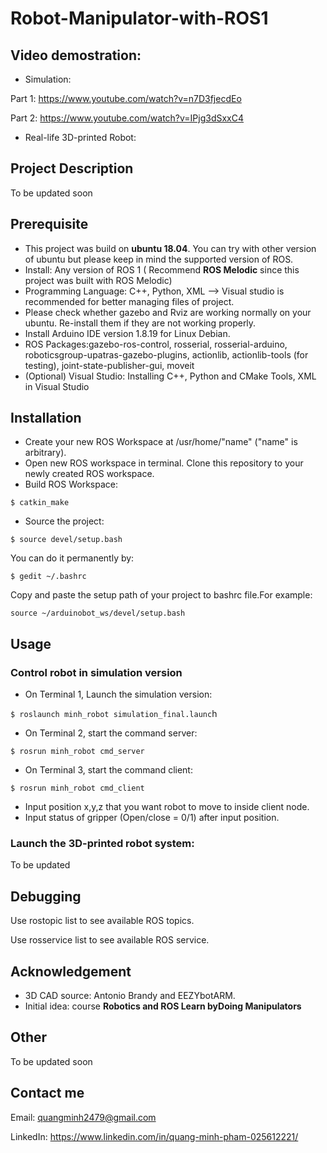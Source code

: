 #     Robot-Manipulator-with-ROS1

## Video demostration:
- Simulation:

Part 1: https://www.youtube.com/watch?v=n7D3fjecdEo

Part 2: https://www.youtube.com/watch?v=IPjg3dSxxC4

- Real-life 3D-printed Robot:


## Project Description

To be updated soon 


## Prerequisite

- This project was build on **ubuntu 18.04**. You can try with other version of ubuntu but please keep in mind the supported version of ROS. 
- Install: Any version of ROS 1 ( Recommend **ROS Melodic** since this project was built with ROS Melodic)
- Programming Language: C++, Python, XML --> Visual studio is recommended for better managing files of project.
- Please check whether gazebo and Rviz are working normally on your ubuntu. Re-install them if they are not working properly.
- Install Arduino IDE version 1.8.19 for Linux Debian.
- ROS Packages:gazebo-ros-control, rosserial, rosserial-arduino, roboticsgroup-upatras-gazebo-plugins, actionlib, actionlib-tools (for testing), joint-state-publisher-gui, moveit
- (Optional) Visual Studio: Installing C++, Python and CMake Tools, XML  in Visual Studio

## Installation
- Create your new ROS Workspace at /usr/home/"name" ("name" is arbitrary).
- Open new ROS workspace in terminal. Clone this repository to your newly created ROS workspace.
- Build ROS Workspace:

`$ catkin_make`

- Source the project:

`$ source devel/setup.bash`

You can do it permanently by:

`$ gedit ~/.bashrc`

Copy and paste the setup path of your project to bashrc file.For example:

`source ~/arduinobot_ws/devel/setup.bash`


## Usage

### Control robot in simulation version

- On Terminal 1, Launch the simulation version:

`$ roslaunch minh_robot simulation_final.launc`h

- On Terminal 2, start the command server:

`$ rosrun minh_robot cmd_server
`
- On Terminal 3, start the command client:

`$ rosrun minh_robot cmd_client`

- Input position x,y,z that you want robot to move to inside client node.
- Input status of gripper (Open/close = 0/1) after input position.

### Launch the 3D-printed robot system:

To be updated

## Debugging

Use rostopic list to see available ROS topics.

Use rosservice list to see available ROS service.

## Acknowledgement
- 3D CAD source: Antonio Brandy and EEZYbotARM.
- Initial idea: course **Robotics and ROS Learn byDoing Manipulators** 

## Other

To be updated soon 

## Contact me

Email: quangminh2479@gmail.com

LinkedIn: https://www.linkedin.com/in/quang-minh-pham-025612221/
